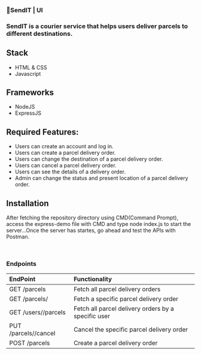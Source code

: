 ### 📮SendIT | UI
### SendIT is a courier service that helps users deliver parcels to different destinations.  

## Stack
- HTML & CSS
- Javascript


## Frameworks
- NodeJS
- ExpressJS

## Required Features:
- Users can create an account and log in.
- Users can create a parcel delivery order.
- Users can change the destination of a parcel delivery order.
- Users can cancel a parcel delivery order.
- Users can see the details of a delivery order.
- Admin can change the status and present location of a parcel delivery order.

## Installation
After fetching the repository directory using CMD(Command Prompt), access the express-demo file with CMD and type
node index.js to start the server...Once the server has startes, go ahead and test the APIs with Postman.

   
### Endpoints
| EndPoint                        | Functionality                                         |
|:--------------------------------|:------------------------------------------------------|
| GET /parcels                    |    Fetch all parcel delivery orders                   |
| GET /parcels/<parcelId>         |    Fetch a specific parcel delivery order             | 
| GET /users/<userId>/parcels     |    Fetch all parcel delivery orders by a specific user| 
| PUT /parcels/<parcelId>/cancel  |    Cancel the specific parcel delivery order          | 
| POST /parcels                   |    Create a parcel delivery order                     | 
